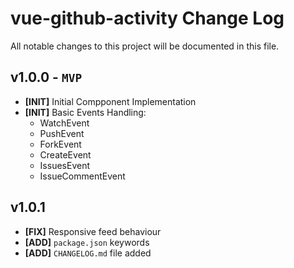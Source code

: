 # vue-github-activity Change Log

All notable changes to this project will be documented in this file.

## v1.0.0 - `MVP`

- **[INIT]** Initial Compponent Implementation
- **[INIT]** Basic Events Handling:
    - WatchEvent
    - PushEvent
    - ForkEvent
    - CreateEvent
    - IssuesEvent
    - IssueCommentEvent

## v1.0.1

- **[FIX]** Responsive feed behaviour
- **[ADD]** `package.json` keywords
- **[ADD]** `CHANGELOG.md` file added